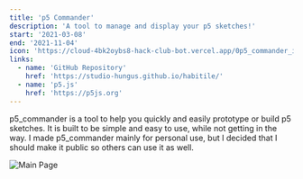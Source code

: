 ```yaml
---
title: 'p5 Commander'
description: 'A tool to manage and display your p5 sketches!'
start: '2021-03-08'
end: '2021-11-04'
icon: 'https://cloud-4bk2oybs8-hack-club-bot.vercel.app/0p5_commander_icon.svg'
links:
  - name: 'GitHub Repository'
    href: 'https://studio-hungus.github.io/habitile/'
  - name: 'p5.js'
    href: 'https://p5js.org'
---
```


p5_commander is a tool to help you quickly and easily prototype or build p5 sketches. It is built to be simple and easy to use, while not getting in the way. I made p5_commander mainly for personal use, but I decided that I should make it public so others can use it as well.

![Main Page](https://cloud-rgbz2a9ku-hack-club-bot.vercel.app/0mainpage.png)
